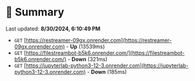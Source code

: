 # 📖 Summary
Last updated: **8/30/2024, 6:10:49 PM**

- `GET` [https://restreamer-09gx.onrender.com](https://restreamer-09gx.onrender.com) - **Up** (13539ms)
- `GET` [https://filestreambot-b5k6.onrender.com/](https://filestreambot-b5k6.onrender.com/) - **Down** (321ms)
- `GET` [https://jupyterlab-python3-12-3.onrender.com](https://jupyterlab-python3-12-3.onrender.com) - **Down** (185ms)
